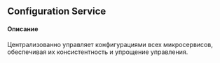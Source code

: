 ## Configuration Service
#### Описание
Централизованно управляет конфигурациями всех микросервисов, обеспечивая их консистентность и упрощение управления.